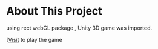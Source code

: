 # About This Project

using rect webGL package , Unity 3D game was imported.

[[Visit](https://https://needlesack.art/)
to play the game
